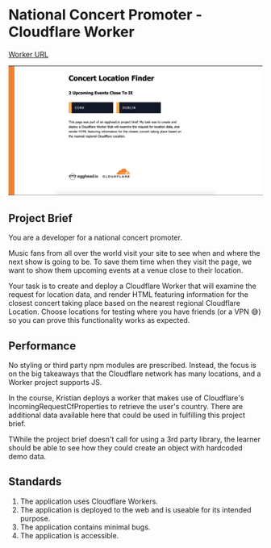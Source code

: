 # National Concert Promoter - Cloudflare Worker

[Worker URL](https://concert-promoter-worker.webgbdev.workers.dev/)

![App Thumbnail](./thumbnail.png "App Thumbnail")


## Project Brief
You are a developer for a national concert promoter.

Music fans from all over the world visit your site to see when and where the next show is going to be. To save them time when they visit the page, we want to show them upcoming events at a venue close to their location.

Your task is to create and deploy a Cloudflare Worker that will examine the request for location data, and render HTML featuring information for the closest concert taking place based on the nearest regional Cloudflare Location. Choose locations for testing where you have friends (or a VPN 😅) so you can prove this functionality works as expected.

## Performance

No styling or third party npm modules are prescribed. Instead, the focus is on the big takeaways that the Cloudflare network has many locations, and a Worker project supports JS.

In the course, Kristian deploys a worker that makes use of Cloudflare's IncomingRequestCfProperties to retrieve the user's country. There are additional data available here that could be used in fulfilling this project brief.

TWhile the project brief doesn't call for using a 3rd party library, the learner should be able to see how they could create an object with hardcoded demo data.

## Standards

1. The application uses Cloudflare Workers.
2. The application is deployed to the web and is useable for its intended purpose.
3. The application contains minimal bugs.
4. The application is accessible.